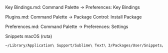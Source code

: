Key Bindings.md:
Command Palette -> Preferences: Key Bindings

Plugins.md:
Command Palette -> Package Control: Install Package

Preferences.md:
Command Palette -> Preferences: Settings

Snippets macOS (ruta)
```sh
~/Library/Application\ Support/Sublime\ Text\ 3/Packages/User/Snippets/
```
